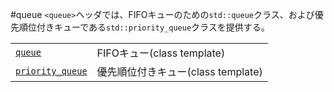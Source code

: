 #queue
`<queue>`ヘッダでは、FIFOキューのための`std::queue`クラス、および優先順位付きキューである`std::priority_queue`クラスを提供する。


| | |
|-----------------------------------------------------------------------------------------------------------------|---------------------------------------------|
| [`queue`](./queue/queue.md) | FIFOキュー(class template) |
| [`priority_queue`](./queue/priority_queue.md) | 優先順位付きキュー(class template) |


